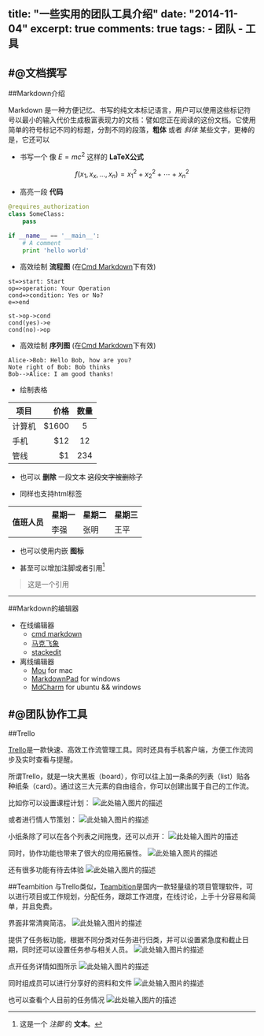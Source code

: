 title: "一些实用的团队工具介绍"
date: "2014-11-04"
excerpt: true
comments: true
tags:
    - 团队
    - 工具
---

#@文档撰写
---

##Markdown介绍

Markdown 是一种方便记忆、书写的纯文本标记语言，用户可以使用这些标记符号以最小的输入代价生成极富表现力的文档：譬如您正在阅读的这份文档。它使用简单的符号标记不同的标题，分割不同的段落，**粗体** 或者 *斜体* 某些文字，更棒的是，它还可以

*   书写一个 像 $E=mc^2$ 这样的 **LaTeX公式**

$$f(x_1,x_x,\ldots,x_n) = x_1^2 + x_2^2 + \cdots + x_n^2 $$

*   高亮一段 **代码**

```python
@requires_authorization
class SomeClass:
    pass

if __name__ == '__main__':
    # A comment
    print 'hello world'
```

<!-- more -->

*   高效绘制 **流程图** (在[Cmd Markdown](https://www.zybuluo.com)下有效)

```flow
st=>start: Start
op=>operation: Your Operation
cond=>condition: Yes or No?
e=>end

st->op->cond
cond(yes)->e
cond(no)->op
```

*   高效绘制 **序列图** (在[Cmd Markdown](https://www.zybuluo.com)下有效)

```seq
Alice->Bob: Hello Bob, how are you?
Note right of Bob: Bob thinks
Bob-->Alice: I am good thanks!
```

*   绘制表格

| 项目        | 价格   |  数量  |
| --------   | -----:  | :----:  |
| 计算机     | $1600 |   5     |
| 手机        |   $12   |   12   |
| 管线        |    $1    |  234  |

*   也可以 **删除** 一段文本
~~这段文字被删除了~~

*   同样也支持html标签

<table>
    <tr>
        <th rowspan="2">值班人员</th>
        <th>星期一</th>
        <th>星期二</th>
        <th>星期三</th>
    </tr>
    <tr>
        <td>李强</td>
        <td>张明</td>
        <td>王平</td>
    </tr>
</table>

*   也可以使用内嵌 **图标**

<i class="icon-weibo icon-2x"></i> <i class="icon-renren icon-2x"></i>

*   甚至可以增加注脚或者引用[^footnote]

> 这是一个引用

[^footnote]: 这是一个 *注脚* 的 **文本**。

---

##Markdown的编辑器

*   在线编辑器
    *   [cmd markdown](https://www.zybuluo.com/mdeditor)
    *   [马克飞象](http://maxiang.info/)
    *   [stackedit](https://stackedit.io/)
*   离线编辑器
    *   [Mou](http://www.mouapp.com/) for mac
    *   [MarkdownPad](http://www.markdownpad.com/) for windows
    *   [MdCharm](http://www.mdcharm.com/) for ubuntu && windows

#@团队协作工具
---

##Trello

[Trello](https://trello.com)是一款快速、高效工作流管理工具。同时还具有手机客户端，方便工作流同步及实时查看与提醒。

所谓Trello，就是一块大黑板（board），你可以往上加一条条的列表（list）贴各种纸条（card）。通过这三大元素的自由组合，你可以创建出属于自己的工作流。

比如你可以设置课程计划：
![此处输入图片的描述][1]

或者进行情人节策划：
![此处输入图片的描述][2]

小纸条除了可以在各个列表之间拖曳，还可以点开：
![此处输入图片的描述][3]

同时，协作功能也带来了很大的应用拓展性。
![此处输入图片的描述][4]

还有很多功能有待去体验
![此处输入图片的描述][5]

##Teambition
与Trello类似，[Teambition](https://www.teambition.com/)是国内一款轻量级的项目管理软件，可以进行项目或工作规划，分配任务，跟踪工作进度，在线讨论，上手十分容易和简单，并且免费。

界面非常清爽简洁。
![此处输入图片的描述][6]

提供了任务板功能，根据不同分类对任务进行归类，并可以设置紧急度和截止日期，同时还可以设置任务参与相关人员。
![此处输入图片的描述][7]

点开任务详情如图所示
![此处输入图片的描述][8]

同时组成员可以进行分享好的资料和文件
![此处输入图片的描述][9]

也可以查看个人目前的任务情况
![此处输入图片的描述][10]


  [1]: http://wh1100717.github.io/img/teambition/kechengjihua.jpg
  [2]: http://wh1100717.github.io/img/teambition/cehuaan.jpg
  [3]: http://wh1100717.github.io/img/teambition/zhankai.jpg
  [4]: http://wh1100717.github.io/img/teambition/xietong.jpg
  [5]: http://wh1100717.github.io/img/teambition/trelloshili.jpg
  [6]: http://wh1100717.github.io/img/teambition/tbzhuye.png
  [7]: http://wh1100717.github.io/img/teambition/tbrenwuban.jpeg
  [8]: http://wh1100717.github.io/img/teambition/tbxiangxi.jpeg
  [9]: http://wh1100717.github.io/img/teambition/tbrenwuqiang.jpeg
  [10]: http://wh1100717.github.io/img/teambition/tbwoderenwu.jpeg